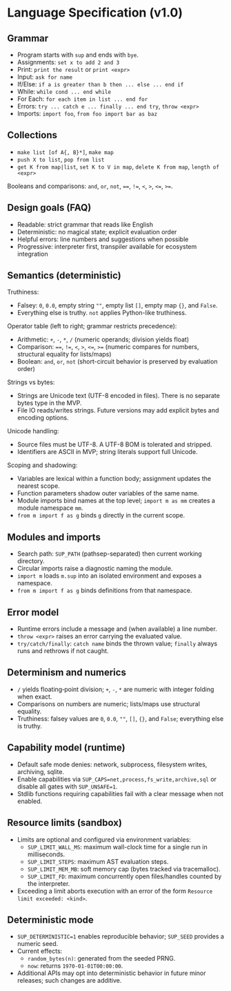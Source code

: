 Language Specification (v1.0)
=============================

Grammar
-------
- Program starts with `sup` and ends with `bye`.
- Assignments: `set x to add 2 and 3`
- Print: `print the result` or `print <expr>`
- Input: `ask for name`
- If/Else: `if a is greater than b then ... else ... end if`
- While: `while cond ... end while`
- For Each: `for each item in list ... end for`
- Errors: `try ... catch e ... finally ... end try`, `throw <expr>`
- Imports: `import foo`, `from foo import bar as baz`

Collections
-----------
- `make list [of A{, B}*]`, `make map`
- `push X to list`, `pop from list`
- `get K from map|list`, `set K to V in map`, `delete K from map`, `length of <expr>`

Booleans and comparisons: `and`, `or`, `not`, `==`, `!=`, `<`, `>`, `<=`, `>=`.

Design goals (FAQ)
------------------
- Readable: strict grammar that reads like English
- Deterministic: no magical state; explicit evaluation order
- Helpful errors: line numbers and suggestions when possible
- Progressive: interpreter first, transpiler available for ecosystem integration

Semantics (deterministic)
------------------------

Truthiness:
- Falsey: `0`, `0.0`, empty string `""`, empty list `[]`, empty map `{}`, and `False`.
- Everything else is truthy. `not` applies Python-like truthiness.

Operator table (left to right; grammar restricts precedence):

- Arithmetic: `+`, `-`, `*`, `/` (numeric operands; division yields float)
- Comparison: `==`, `!=`, `<`, `>`, `<=`, `>=` (numeric compares for numbers, structural equality for lists/maps)
- Boolean: `and`, `or`, `not` (short-circuit behavior is preserved by evaluation order)

Strings vs bytes:
- Strings are Unicode text (UTF-8 encoded in files). There is no separate bytes type in the MVP.
- File IO reads/writes strings. Future versions may add explicit bytes and encoding options.

Unicode handling:
- Source files must be UTF-8. A UTF-8 BOM is tolerated and stripped.
- Identifiers are ASCII in MVP; string literals support full Unicode.

Scoping and shadowing:
- Variables are lexical within a function body; assignment updates the nearest scope.
- Function parameters shadow outer variables of the same name.
- Module imports bind names at the top level; `import m as mm` creates a module namespace `mm`.
- `from m import f as g` binds `g` directly in the current scope.

Modules and imports
-------------------
- Search path: `SUP_PATH` (pathsep-separated) then current working directory.
- Circular imports raise a diagnostic naming the module.
- `import m` loads `m.sup` into an isolated environment and exposes a namespace.
- `from m import f as g` binds definitions from that namespace.

Error model
-----------
- Runtime errors include a message and (when available) a line number.
- `throw <expr>` raises an error carrying the evaluated value.
- `try/catch/finally`: `catch name` binds the thrown value; `finally` always runs and rethrows if not caught.

Determinism and numerics
------------------------
- `/` yields floating‑point division; `+`, `-`, `*` are numeric with integer folding when exact.
- Comparisons on numbers are numeric; lists/maps use structural equality.
- Truthiness: falsey values are `0`, `0.0`, `""`, `[]`, `{}`, and `False`; everything else is truthy.

Capability model (runtime)
--------------------------
- Default safe mode denies: network, subprocess, filesystem writes, archiving, sqlite.
- Enable capabilities via `SUP_CAPS=net,process,fs_write,archive,sql` or disable all gates with `SUP_UNSAFE=1`.
- Stdlib functions requiring capabilities fail with a clear message when not enabled.

Resource limits (sandbox)
-------------------------
- Limits are optional and configured via environment variables:
  - `SUP_LIMIT_WALL_MS`: maximum wall-clock time for a single run in milliseconds.
  - `SUP_LIMIT_STEPS`: maximum AST evaluation steps.
  - `SUP_LIMIT_MEM_MB`: soft memory cap (bytes tracked via tracemalloc).
  - `SUP_LIMIT_FD`: maximum concurrently open files/handles counted by the interpreter.
- Exceeding a limit aborts execution with an error of the form `Resource limit exceeded: <kind>`.

Deterministic mode
------------------
- `SUP_DETERMINISTIC=1` enables reproducible behavior; `SUP_SEED` provides a numeric seed.
- Current effects:
  - `random_bytes(n)`: generated from the seeded PRNG.
  - `now`: returns `1970-01-01T00:00:00`.
- Additional APIs may opt into deterministic behavior in future minor releases; such changes are additive.

